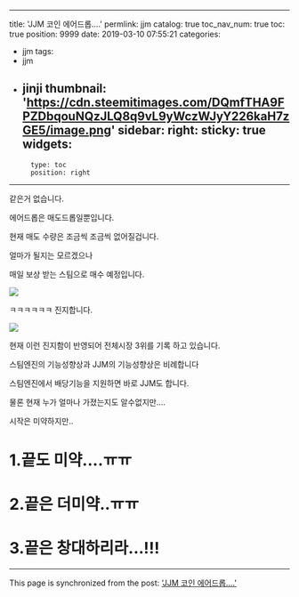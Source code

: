 
---
title: 'JJM 코인 에어드롭....'
permlink: jjm
catalog: true
toc_nav_num: true
toc: true
position: 9999
date: 2019-03-10 07:55:21
categories:
- jjm
tags:
- jjm
- jinji
thumbnail: 'https://cdn.steemitimages.com/DQmfTHA9FPZDbqouNQzJLQ8q9vL9yWczWJyY226kaH7zGE5/image.png'
sidebar:
    right:
        sticky: true
widgets:
    -
        type: toc
        position: right
---


같은거 없습니다.

에어드롭은 매도드롭일뿐입니다. 

현재 매도 수량은 조금씩 조금씩 없어질겁니다.

얼마가 될지는 모르겠으나

매일 보상 받는 스팀으로 매수 예정입니다.

![](https://cdn.steemitimages.com/DQmfTHA9FPZDbqouNQzJLQ8q9vL9yWczWJyY226kaH7zGE5/image.png)

ㅋㅋㅋㅋㅋㅋ 진지합니다.

![](https://cdn.steemitimages.com/DQmTZXNup3R6WnV2u6HuPXph9fnAQkszffmobndtSA1r67A/image.png)

현재 이런 진지함이 반영되어 전체시장 3위를 기록 하고 있습니다.

스팀엔진의 기능성향상과 JJM의 기능성향상은 비례합니다

스팀엔진에서 배당기능을 지원하면 바로 JJM도 합니다.

물론 현재 누가 얼마나 가졌는지도 알수없지만....

시작은 미약하지만..



# 1.끝도 미약....ㅠㅠ

# 2.끝은 더미약..ㅠㅠ

# 3.끝은 창대하리라...!!!

- - -

This page is synchronized from the post: ['JJM 코인 에어드롭....'](https://steemit.com/@virus707/jjm)
